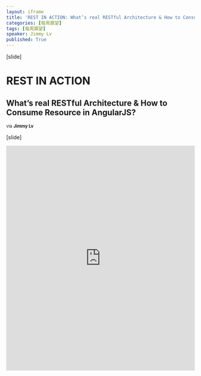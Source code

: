 ```yaml
---
layout: iframe
title: 'REST IN ACTION: What’s real RESTful Architecture & How to Consume Resource in AngularJS?'
categories: [每周展望]
tags: [每周展望]
speaker: Jimmy Lv
published: True
---
```


[slide]

# REST IN ACTION

## What’s real RESTful Architecture & How to Consume Resource in AngularJS?

<small>via <strong>Jimmy Lv</strong></small>

[slide]

<iframe id="preview" style="height: 600px;" frameborder="0" width="100%" height="100%"
        src="https://lecture.jimmylv.info/assets/2015-12-08-rest-in-action.pdf">
</iframe>